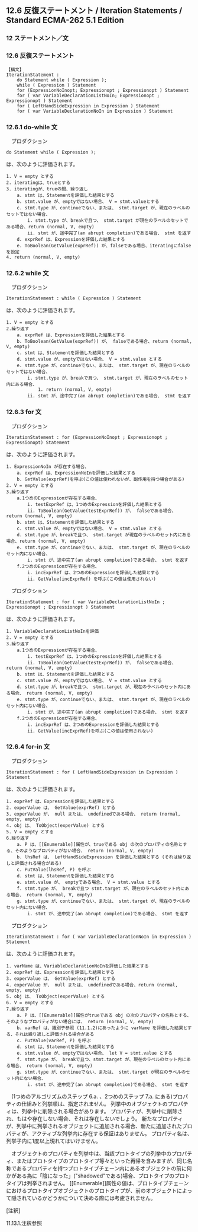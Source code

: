12.6 反復ステートメント / Iteration Statements / Standard ECMA-262 5.1 Edition
------------------------------------------------------------------------------

### 12 ステートメント／文

### 12.6 反復ステートメント

    【構文】
    IterationStatement :
        do Statement while ( Expression );
        while ( Expression ) Statement
        for (ExpressionNoInopt; Expressionopt ; Expressionopt ) Statement
        for ( var VariableDeclarationListNoIn; Expressionopt ; Expressionopt ) Statement
        for ( LeftHandSideExpression in Expression ) Statement
        for ( var VariableDeclarationNoIn in Expression ) Statement

### 12.6.1 do-while 文

　プロダクション

    do Statement while ( Expression );

は、次のように評価されます。

    1. V = empty とする
    2. iteratingは、trueとする
    3. iteratingが、trueの間、繰り返し
        a. stmt は、Statementを評価した結果とする
        b. stmt.value が、emptyではない場合、 V = stmt.valueとする
        c. stmt.type が、continueでない、または、 stmt.target が、現在のラベルのセットではない場合、
            i. stmt.type が、breakで且つ、 stmt.target が現在のラベルのセットである場合、return (normal, V, empty)
            ii. stmt が、途中完了(an abrupt completion)である場合、 stmt を返す
        d. exprRef は、Expressionを評価した結果とする
        e. ToBoolean(GetValue(exprRef)) が、falseである場合、iteratingにfalseを設定
    4. return (normal, V, empty)

### 12.6.2 while 文

　プロダクション

    IterationStatement : while ( Expression ) Statement

は、次のように評価されます。

    1. V = empty とする
    2.繰り返す
        a. exprRef は、Expressionを評価した結果とする
        b. ToBoolean(GetValue(exprRef)) が、 falseである場合、return (normal, V, empty)
        c. stmt は、Statementを評価した結果とする
        d. stmt.value が、emptyではない場合、 V = stmt.value とする
        e. stmt.type が、continueでない、または、 stmt.target が、現在のラベルのセットではない場合、
            i. stmt.type が、breakで且つ、 stmt.target が、現在のラベルのセット内にある場合、
                1. return (normal, V, empty)
            ii. stmt が、途中完了(an abrupt completion)である場合、 stmt を返す

### 12.6.3 for 文

　プロダクション

    IterationStatement : for (ExpressionNoInopt ; Expressionopt ; Expressionopt) Statement

は、次のように評価されます。

    1. ExpressionNoIn が存在する場合、
        a. exprRef は、ExpressionNoInを評価した結果とする
        b. GetValue(exprRef)を呼ぶ(この値は使われないが、副作用を持つ場合がある)
    2. V = empty とする
    3.繰り返す
        a.1つめのExpressionが存在する場合、
            i. testExprRef は、1つめのExpressionを評価した結果とする
            ii. ToBoolean(GetValue(testExprRef)) が、 falseである場合、 return (normal, V, empty)
        b. stmt は、Statementを評価した結果とする
        c. stmt.value が、emptyではない場合、 V = stmt.value とする
        d. stmt.type が、breakで且つ、 stmt.target が現在のラベルのセット内にある場合、return (normal, V, empty)
        e. stmt.type が、continueでない、または、 stmt.target が、現在のラベルのセット内にない場合、
            i. stmt が、途中完了(an abrupt completion)である場合、 stmt を返す
        f.2つめのExpressionが存在する場合、
            i. incExprRef は、2つめのExpressionを評価した結果とする
            ii. GetValue(incExprRef) を呼ぶ(この値は使用されない)

　プロダクション

    IterationStatement : for ( var VariableDeclarationListNoIn ; Expressionopt ; Expressionopt ) Statement

は、次のように評価されます。

    1. VariableDeclarationListNoInを評価
    2. V = empty とする
    3.繰り返す
        a.1つめのExpressionが存在する場合、
            i. testExprRef は、1つめのExpressionを評価した結果とする
            ii. ToBoolean(GetValue(testExprRef)) が、 falseである場合、 return (normal, V, empty)
        b. stmt は、Statementを評価した結果とする
        c. stmt.value が、emptyではない場合、 V = stmt.value とする
        d. stmt.type が、breakで且つ、 stmt.target が、現在のラベルのセット内にある場合、 return (normal, V, empty)
        e. stmt.type が、continueでない、または、 stmt.target が、現在のラベルのセット内にない場合、
            i. stmt が、途中完了(an abrupt completion)である場合、 stmt を返す
        f.2つめのExpressionが存在する場合、
            i. incExprRef は、2つめのExpressionを評価した結果とする
            ii. GetValue(incExprRef)を呼ぶ(この値は使用されない)

### 12.6.4 for-in 文

　プロダクション

    IterationStatement : for ( LeftHandSideExpression in Expression ) Statement

は、次のように評価されます。

    1. exprRef は、Expressionを評価した結果とする
    2. experValue は、 GetValue(exprRef) とする
    3. experValue が、 null または、 undefinedである場合、 return (normal, empty, empty)
    4. obj は、 ToObject(experValue) とする
    5. V = empty とする
    6.繰り返す
        a. P は、[[Enumerable]]属性が、trueである obj の次のプロパティの名称とする、そのようなプロパティがない場合、 return (normal, V, empty)
        b. lhsRef は、 LeftHandSideExpression を評価した結果とする (それは繰り返しと評価される場合がある)
        c. PutValue(lhsRef, P) を呼ぶ
        d. stmt は、Statementを評価した結果とする
        e. stmt.value が、 emptyである場合、 V = stmt.value とする
        f. stmt.type が、 breakで且つ stmt.target が、現在のラベルのセット内にある場合、 return (normal, V, empty)
        g. stmt.type が、continueでない、または、 stmt.target が、現在のラベルのセット内にない場合、
            i. stmt が、途中完了(an abrupt completion)である場合、 stmt を返す

　プロダクション

    IterationStatement : for ( var VariableDeclarationNoIn in Expression ) Statement

は、次のように評価されます。

    1. varName は、VariableDeclarationNoInを評価した結果とする
    2. exprRef は、Expressionを評価した結果とする
    3. experValue は、 GetValue(exprRef) とする
    4. experValue が、 null または、 undefinedである場合、return (normal, empty, empty)
    5. obj は、 ToObject(experValue) とする
    6. V = empty とする
    7.繰り返す
        a. P は、[[Enumerable]]属性がtrueである obj の次のプロパティの名称とする、そのようなプロパティがない場合には、 return (normal, V, empty)
        b. varRef は、識別子参照 (11.1.2)にあったように varName を評価した結果とする、それは繰り返しと評価される場合がある
        c. PutValue(varRef, P) を呼ぶ
        d. stmt は、Statementを評価した結果とする
        e. stmt.value が、emptyではない場合、 let V = stmt.value とする
        f. stmt.type が、 breakで且つ、stmt.target が、現在のラベルのセット内にある場合、 return (normal, V, empty)
        g. stmt.type が、continueでない、または、 stmt.target が現在のラベルのセット内にない場合、
            i. stmt が、途中完了(an abrupt completion)である場合、 stmt を返す

　(1つめのアルゴリズムのステップ 6.a. 、2つめのステップ 7.a.
にある)プロパティの仕組みと列挙順は、指定されません。
列挙中のオブジェクトのプロパティは、列挙中に削除される場合があります。
プロパティが、列挙中に削除され、もはや存在しない場合、それは存在しないでしょう。
新たなプロパティが、列挙中に列挙されるオブジェクトに追加される場合、新たに追加されたプロパティが、アクティブな列挙内に存在する保証はありません。
プロパティ名は、列挙子内に1度以上現れてはいけません。

　オブジェクトのプロパティを列挙中は、当該プロトタイプの列挙中のプロパティ、またはプロトタイプのプロトタイプ等々といった再帰を含みますが、同じ名称であるプロパティを持つプロトタイプチェーン内にあるオブジェクトの前に何かがある為に「陰になった」("shadowed"である)場合、プロトタイプのプロトタイプは列挙されません。
[[Enumerable]]属性の値は、プロトタイプチェーンにおけるプロトタイプオブジェクトのプロトタイプが、前のオブジェクトによって隠されているかどうかについて決める際には考慮されません。

[注釈]

11.13.1.注釈参照
